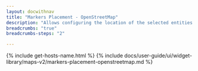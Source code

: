 ```yaml
---
layout: docwithnav
title: "Markers Placement - OpenStreetMap"
description: "Allows configuring the location of the selected entities on OpenStreetMap. By default, store the location using 'latitude' and 'longitude' server-side attributes."
breadcrumbs: "true"
breadcrumbs-steps: "2"

---
```

{% include get-hosts-name.html %}
{% include docs/user-guide/ui/widget-library/maps-v2/markers-placement-openstreetmap.md %}
